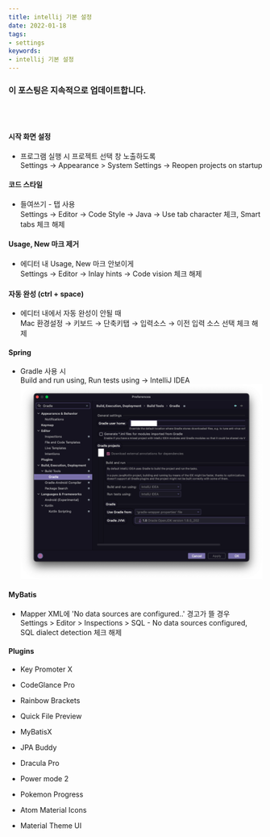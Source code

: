 ```yaml
---
title: intellij 기본 설정
date: 2022-01-18
tags:
- settings
keywords:
- intellij 기본 설정
---
```


### 이 포스팅은 지속적으로 업데이트합니다.
<br/>
<br/>

#### 시작 화면 설정
* 프로그램 실행 시 프로젝트 선택 창 노출하도록
  <br/>Settings → Appearance > System Settings → Reopen projects on startup

#### 코드 스타일
* 들여쓰기 - 탭 사용
  <br/>Settings → Editor → Code Style → Java → Use tab character 체크, Smart tabs 체크 해제

#### Usage, New 마크 제거
* 에디터 내 Usage, New 마크 안보이게
  <br/>Settings → Editor → Inlay hints → Code vision 체크 해제

#### 자동 완성 (ctrl + space)
* 에디터 내에서 자동 완성이 안될 때
  <br/>Mac 환경설정 → 키보드 → 단축키탭 → 입력소스 → 이전 입력 소스 선택 체크 해제
  


#### Spring 
* Gradle 사용 시 
  <br/>Build and run using, Run tests using → IntelliJ IDEA
![](screenshot1.png)

#### MyBatis
* Mapper XML에 'No data sources are configured..' 경고가 뜰 경우
<br/>Settings > Editor > Inspections > SQL - No data sources configured, SQL dialect detection 체크 해제

#### Plugins
* Key Promoter X
* CodeGlance Pro
* Rainbow Brackets
* Quick File Preview

* MyBatisX
* JPA Buddy

* Dracula Pro
* Power mode 2
* Pokemon Progress
* Atom Material Icons
* Material Theme UI

